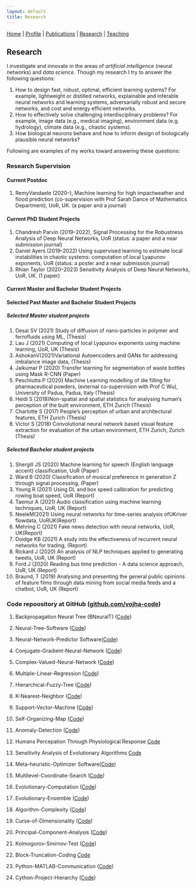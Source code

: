 ```yaml
---
layout: default
title: Research
---
```

<a href="{{site.baseurl}}/index">Home</a> | 
<a href="{{site.baseurl}}/profile">Profile</a> | 
<a href="{{site.baseurl}}/publications">Publications</a> | 
<a href="{{site.baseurl}}/research">Research</a> | 
<a href="{{site.baseurl}}/teaching">Teaching</a>

## Research

I investigate and innovate in the areas of _artificial intelligence_ (neural networks) and _data science_. Though my research I try to answer the following questions:

1. How to design fast, robust, optimal, efficient learning systems? For example, lightweight or distilled
networks, explainable and inferable neural networks and learning systems, adversarially robust and
secure networks, and cost and energy efficient networks.
1. How to effectively solve challenging interdisciplinary problems? For example, image data (e.g., medical imaging), environment
data (e.g. hydrology), climate data (e.g., chaotic systems).
1. How biological neurons behave and how to inform design of biologically plausible neural networks?

Following are examples of my works toward answering these questions:


### Research Supervision
#### Current Postdoc
1. RemyVandaele (2020–), Machine learning for high impactweather and flood prediction (co-supervision
with Prof Sarah Dance of Mathematics Department), UoR, UK. (a paper and a journal)

#### Current PhD Student Projects
1. Chandresh Parvin (2019–2022), Signal Processing for the Robustness Analysis of Deep Neural Networks, UoR (status: a paper and a near submission journal)
1. Daniel Ayers (2019–2022) Using supervised learning to estimate local instabilities in chaotic systems: computation of local Lyapunov exponents, UoR (status: a poster and a near submission journal)
1. Rhian Taylor (2020–2023) Sensitivity Analysis of Deep Neural Networks, UoR, UK. (1 paper)

#### Current Master and Bachelor Student Projects

#### Selected Past Master and Bachelor Student Projects
##### Selected Master student projects
1. Desai SV (2021) Study of diffusion of nano-particles in polymer and ferrofluids using ML, (Thesis)
1. Lau J (2021) Computing of local Lyapunov exponents using machine learning, UoR, UK (Thesis)
1. AshokanV(2021)Variational Autoencoders and GANs for addressing imbalance image data, (Thesis)
1. Jaikumar P (2020) Transfer learning for segmentation of waste bottles using Mask R-CNN (Paper)
1. Peschiutta P (2020) Machine Learning modelling of die filling for pharmaceutical powders, (external co-supervision with Prof C Wu), University of Padua, Padua, Italy (Thesis)
1. Heidi S (2018)Non-spatial and spatial statistics for analysing human’s perception of the built environment, ETH Zurich (Thesis)
1. Charlotte S (2017) People’s perception of urban and architectural features, ETH Zurich (Thesis)
1. Victor S (2018) Convolutional neural network based visual feature extraction for evaluation of the
urban environment, ETH Zurich, Zurich (Thesis)

##### Selected Bachelor student projects
1. Shergill JS (2020) Machine learning for speech (English language accent) classification, UoR (Paper)
1. Ward B (2020) Classification of musical preference in generation Z through signal processing, (Paper)
1. Young R (2021) Using DL and box speed calibration for predicting rowing boat speed, UoR (Report)
1. Taemur A (2021) Audio classification using machine learning techniques, UoR, UK (Report)
1. NeeleM(2021) Using neural networks for time-series analysis ofUKriver flowdata, UoRUK(Report)
1. Mehring C (2021) Fake news detection with neural networks, UoR, UK(Report)
1. Doidge KB (2021) A study into the effectiveness of recurrent neural networks for trading, (Report)
1. Rickard J (2020) An analysis of NLP techniques applied to generating tweets, UoR, UK (Report)
1. Ford J (2020) Reading bus time prediction - A data science approach, UoR, UK (Report)
1. Braund, T (2019) Analysing and presenting the general public opinions of feature films through data
mining from social media feeds and a chatbot, UoR, UK (Report)

### Code repoository at GitHub (<a href="https://github.com/vojha-code/" target="_blank">github.com/vojha-code</a>) 
1. Backpropagation Neural Tree (BNeuralT) (<a href="https://github.com/vojha-code/BNeuralT" target="_blank">Code</a>)
1. Neural-Tree-Software (<a href="https://github.com/vojha-code/Neural-Tree-Software" target="_blank">Code</a>)
1. Neural-Network-Predictor Software(<a href="https://github.com/vojha-code/Neural-Network-Predictor" target="_blank">Code</a>)
1. Conjugate-Gradient-Neural-Network (<a href="https://github.com/vojha-code/Conjugate-Gradient-Neural-Network" target="_blank">Code</a>)
1. Complex-Valued-Neural-Network (<a href="https://github.com/vojha-code/Complex-Valued-Neural-Network" target="_blank">Code</a>)
1. Multiple-Linear-Regression (<a href="https://github.com/vojha-code/Multiple-Linear-Regression" target="_blank">Code</a>)
1. Hierarchical-Fuzzy-Tree (<a href="https://github.com/vojha-code/Hierarchical-Fuzzy-Tree" target="_blank">Code</a>)
1. K-Nearest-Neighbor (<a href="https://github.com/vojha-code/K-Nearest-Neighbor" target="_blank">Code</a>)
1. Support-Vector-Machine (<a href="https://github.com/vojha-code/Support-Vector-Machine" target="_blank">Code</a>)
1. Self-Organizing-Map (<a href="https://github.com/vojha-code/Self-Organizing-Map" target="_blank">Code</a>)
1. Anomaly-Detection (<a href="https://github.com/vojha-code/Anomaly-Detection" target="_blank">Code</a>)
1. Humans Percepation Through Physiological Response <a href="https://github.com/vojha-code/ESUM-project" target="_blank">Code</a>

1. Sensitivity Analysis of Evolutionary Algorithms <a href="https://github.com/vojha-code/SAofEAs" target="_blank">Code</a>
1. Meta-heuristic-Optimizer Software(<a href="https://github.com/vojha-code/Meta-heuristic-Optimizer" target="_blank">Code</a>)
1. Multilevel-Coordinate-Search (<a href="https://github.com/vojha-code/Multilevel-Coordinate-Search" target="_blank">Code</a>)
1. Evolutionary-Computation (<a href="https://github.com/vojha-code/Evolutionary-Computation" target="_blank">Code</a>)
1. Evolutionary-Ensemble (<a href="https://github.com/vojha-code/Evolutionary-Ensemble" target="_blank">Code</a>)

1. Algorithm-Complexity (<a href="https://github.com/vojha-code/Algorithm-Complexity" target="_blank">Code</a>)
1. Curse-of-Dimensionality (<a href="https://github.com/vojha-code/Curse-of-Dimensionality" target="_blank">Code</a>)
1. Principal-Component-Analysis (<a href="https://github.com/vojha-code/Principal-Component-Analysis" target="_blank">Code</a>)
1. Kolmogorov-Smirnov-Test (<a href="https://github.com/vojha-code/Kolmogorov-Smirnov-Test" target="_blank">Code</a>)
1. Block-Truncation-Coding <a href="https://github.com/vojha-code/Block-Truncation-Coding" target="_blank">Code</a>
1. Python-MATLAB-Communication (<a href="https://github.com/vojha-code/Python-MATLAB-Communication" target="_blank">Code</a>)
1. Cython-Project-Hierarchy (<a href="https://github.com/vojha-code/Cython-Project-Hierarchy" target="_blank">Code</a>)
